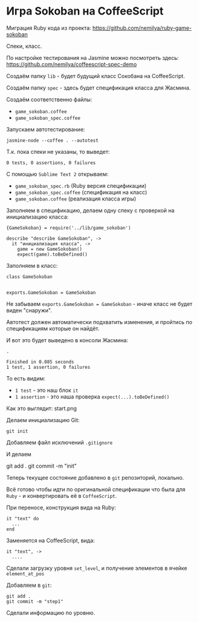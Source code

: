 ﻿Игра Sokoban на CoffeeScript
============================

Миграция Ruby кода из проекта: https://github.com/nemilya/ruby-game-sokoban

Спеки, класс.

По настройке тестирования на Jasmine можно посмотреть здесь:
https://github.com/nemilya/coffeescript-spec-demo

Создаём папку `lib` - будет будущий класс Сокобана на CoffeeScript.

Создаём папку `spec` - здесь будет спецификация класса для Жасмина.

Создаём соответственно файлы:

* `game_sokoban.coffee`
* `game_sokoban_spec.coffee`

Запускаем автотестирование:

    jasmine-node --coffee . --autotest


Т.к. пока спеки не указаны, то выведет:

    0 tests, 0 assertions, 0 failures


С помощью `Sublime Text 2` открываем:

* `game_sokoban_spec.rb` (Ruby версия спецификации)
* `game_sokoban_spec.coffee` (спецификация на класс)
* `game_sokoban.coffee` (реализация класса игры)


Заполняем в спецификацию, делаем одну спеку с проверкой на 
инициализацию класса:

    {GameSokoban} = require('../lib/game_sokoban')

    describe "describe GameSokoban", ->
      it "инициализация класса", ->
        game = new GameSokoban()
        expect(game).toBeDefined()



Заполняем в класс:

    class GameSokoban


    exports.GameSokoban = GameSokoban


Не забываем `exports.GameSokoban = GameSokoban` - иначе класс не будет виден "снаружи".

Автотест должен автоматически подхватить изменения, и пройтись по спецификациям
которые он найдёт.


И вот это будет выведено в консоли Жасмина:


    .

    Finished in 0.085 seconds
    1 test, 1 assertion, 0 failures


То есть видим:

* `1 test` - это наш блок `it`
* `1 assertion` - это наша проверка `expect(...).toBeDefined()`


Как это выглядит: start.png


Делаем инициализацию Git:

    git init


Добавляем файл исключений `.gitignore`


И делаем 

   git add .
   git commit -m "init"

Теперь текущее состояние добавлено в `git` репозиторий, локально.


Всё готово чтобы идти по оригинальной спецификации что была для `Ruby` - 
и конвертировать её в `CoffeeScript`.


При переносе, конструкция вида на Ruby:

    it "text" do
      ...
    end

Заменяется на CoffeeScript, вида:

    it "text", ->
      ....


Сделали загрузку уровня `set_level`, и получение элементов в ячейке `element_at_pos`

Добавляем в `git`:

    git add .
    git commit -m "step1"


Сделали информацию по уровню.
